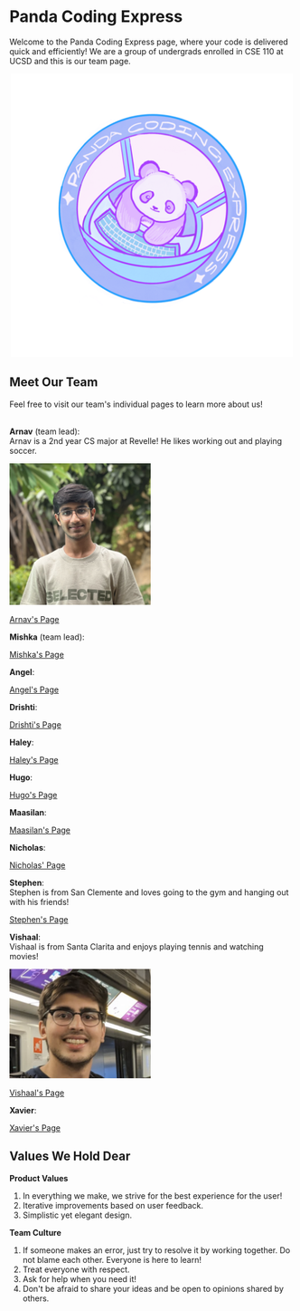 # Panda Coding Express
Welcome to the Panda Coding Express page, where your code is delivered quick and efficiently! We are a group of undergrads enrolled in CSE 110 at UCSD and this is our team page.

<p align="center">
<img src="branding/team-logo.png" width="500" />
</p>

## Meet Our Team
Feel free to visit our team's individual pages to learn more about us! <br/>
<br/>

**Arnav** (team lead): <br/> Arnav is a 2nd year CS major at Revelle! He likes working out and playing soccer.

<img src="team-headshots/amodi.JPG" width="250" />

[Arnav's Page](https://arnav710.github.io/user_page/)<br/>

**Mishka** (team lead): <br/>

[Mishka's Page](https://github.com/mishkajethwani/CSE-110-git-pages) <br/>

**Angel**: <br/>

[Angel's Page](https://angelsofttoy.github.io/cse110_angel/) <br/>

**Drishti**: <br/>

[Drishti's Page](https://dregmi08.github.io/cse110_lab1/) <br/>

**Haley**: <br/>

[Haley's Page](https://github.com/nguyenhaley/GitHubPagesProject)

**Hugo**: <br/>

[Hugo's Page](https://hdsouza13.github.io/lab1-cse110/)

**Maasilan**: <br/>

[Maasilan's Page](https://kmaasilan.github.io/GitHubPagesProject/)

**Nicholas**: <br/>

[Nicholas' Page](https://cheahfulnic.github.io/Lab-Week-1---VSCode-Markdown-and-Git-Part-1/) <br/>

**Stephen**: <br/> Stephen is from San Clemente and loves going to the gym and hanging out with his friends! <br/>

[Stephen's Page](https://stephentong5.github.io/GithubPagesProject/) <br/>

**Vishaal**: <br/> Vishaal is from Santa Clarita and enjoys playing tennis and watching movies! <br/>

<img src="team-headshots/vishaal.png" width="250" />

[Vishaal's Page](https://vishaal-gaddipati.github.io/CSE110Lab1/) <br/>

**Xavier**: <br/>

[Xavier's Page](https://ksirx.github.io/personal_page/)

## Values We Hold Dear
**Product Values**
1. In everything we make, we strive for the best experience for the user!
2. Iterative improvements based on user feedback.
3. Simplistic yet elegant design.

**Team Culture**
1. If someone makes an error, just try to resolve it by working together. Do not blame each other. Everyone is here to learn!
2. Treat everyone with respect.
3. Ask for help when you need it!
4. Don't be afraid to share your ideas and be open to opinions shared by others.